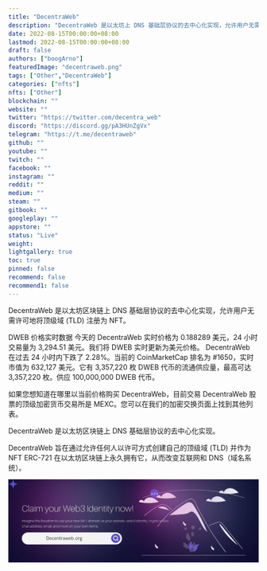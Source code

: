 ```yaml
---
title: "DecentraWeb"
description: "DecentraWeb 是以太坊上 DNS 基础层协议的去中心化实现，允许用户无需许可地将顶级域注册为 NFT。"
date: 2022-08-15T00:00:00+08:00
lastmod: 2022-08-15T00:00:00+08:00
draft: false
authors: ["boogArno"]
featuredImage: "decentraweb.png"
tags: ["Other","DecentraWeb"]
categories: ["nfts"]
nfts: ["Other"]
blockchain: ""
website: ""
twitter: "https://twitter.com/decentra_web"
discord: "https://discord.gg/pA3HUnZgVx"
telegram: "https://t.me/decentraweb"
github: ""
youtube: ""
twitch: ""
facebook: ""
instagram: ""
reddit: ""
medium: ""
steam: ""
gitbook: ""
googleplay: ""
appstore: ""
status: "Live"
weight: 
lightgallery: true
toc: true
pinned: false
recommend: false
recommend1: false
---
```

DecentraWeb 是以太坊区块链上 DNS 基础层协议的去中心化实现，允许用户无需许可地将顶级域 (TLD) 注册为 NFT。

DWEB 价格实时数据
今天的 DecentraWeb 实时价格为 0.188289 美元，24 小时交易量为 3,294.51 美元。我们将 DWEB 实时更新为美元价格。 DecentraWeb 在过去 24 小时内下跌了 2.28%。当前的 CoinMarketCap 排名为 #1650，实时市值为 632,127 美元。它有 3,357,220 枚 DWEB 代币的流通供应量，最高可达 3,357,220 枚。供应 100,000,000 DWEB 代币。

如果您想知道在哪里以当前价格购买 DecentraWeb，目前交易 DecentraWeb 股票的顶级加密货币交易所是 MEXC。您可以在我们的加密交换页面上找到其他列表。

DecentraWeb 是以太坊区块链上 DNS 基础层协议的去中心化实现。

DecentraWeb 旨在通过允许任何人以许可方式创建自己的顶级域 (TLD) 并作为 NFT ERC-721 在以太坊区块链上永久拥有它，从而改变互联网和 DNS（域名系统）。

![1500x500](1500x500.jpg)
